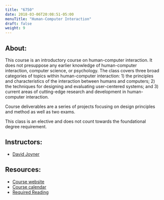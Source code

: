 ```yaml
---
title: "6750"
date: 2018-03-06T20:08:51-05:00
menuTitle: "Human-Computer Interaction"
draft: false
weight: 9
---
```


## About:

This course is an introductory course on human-computer interaction. It does not presuppose any earlier knowledge of human-computer interaction, computer science, or psychology. The class covers three broad categories of topics within human-computer interaction: 1) the principles and characteristics of the interaction between humans and computers; 2) the techniques for designing and evaluating user-centered systems; and 3) current areas of cutting-edge research and development in human-computer interaction.

Course deliverables are a series of projects focusing on design principles and method as well as two exams. 

This class is an elective and does not count towards the foundational degree requirement.


## Instructors:

- [David Joyner](http://www.davidjoyner.net/) 


## Resources:

- [Course website](http://omscs6750.gatech.edu/)
- [Course calendar](http://omscs6750.gatech.edu/spring-2018/full-calendar)
- [Required Reading](http://omscs6750.gatech.edu/spring-2018/required-reading-list)